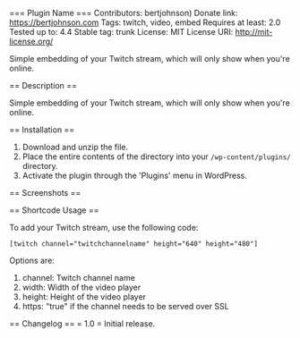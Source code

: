 === Plugin Name ===
Contributors: bertjohnson)
Donate link: https://bertjohnson.com
Tags: twitch, video, embed
Requires at least: 2.0
Tested up to: 4.4
Stable tag: trunk
License: MIT
License URI: http://mit-license.org/

Simple embedding of your Twitch stream, which will only show when you're online.

== Description ==

Simple embedding of your Twitch stream, which will only show when you're online.

== Installation ==

1. Download and unzip the file.
2. Place the entire contents of the directory into your `/wp-content/plugins/` directory.
3. Activate the plugin through the 'Plugins' menu in WordPress.

== Screenshots ==

== Shortcode Usage ==

To add your Twitch stream, use the following code:

	[twitch channel="twitchchannelname" height="640" height="480"]

Options are:
1. channel: Twitch channel name
2. width: Width of the video player
3. height: Height of the video player
4. https: "true" if the channel needs to be served over SSL

== Changelog ==
= 1.0 =
Initial release.